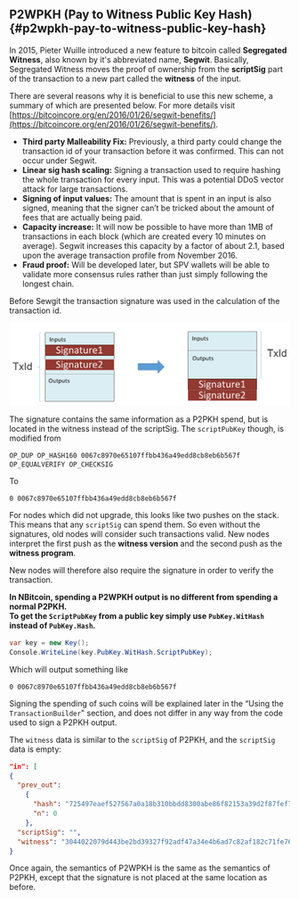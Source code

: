 ## P2WPKH (Pay to Witness Public Key Hash) {#p2wpkh-pay-to-witness-public-key-hash}

In 2015, Pieter Wuille introduced a new feature to bitcoin called **Segregated Witness**, also known by it's abbreviated name, **Segwit**. Basically, Segregated Witness moves the proof of ownership from the **scriptSig** part of the transaction to a new part called the **witness** of the input.

There are several reasons why it is beneficial to use this new scheme, a summary of which are presented below. For more details visit [https://bitcoincore.org/en/2016/01/26/segwit-benefits/](https://bitcoincore.org/en/2016/01/26/segwit-benefits/).

*   **Third party Malleability Fix:** Previously, a third party could change the transaction id of your transaction before it was confirmed. This can not occur under Segwit.
*   **Linear sig hash scaling:** Signing a transaction used to require hashing the whole transaction for every input. This was a potential DDoS vector attack for large transactions.
*   **Signing of input values:** The amount that is spent in an input is also signed, meaning that the signer can’t be tricked about the amount of fees that are actually being paid.
*   **Capacity increase:** It will now be possible to have more than 1MB of transactions in each block (which are created every 10 minutes on average). Segwit increases this capacity by a factor of about 2.1, based upon the average transaction profile from November 2016.
*   **Fraud proof:** Will be developed later, but SPV wallets will be able to validate more consensus rules rather than just simply following the longest chain.

Before Sewgit the transaction signature was used in the calculation of the transaction id.  

![](../assets/segwit.png)

The signature contains the same information as a P2PKH spend, but is located in the witness instead of the scriptSig. The ```scriptPubKey``` though, is modified from  

```
OP_DUP OP_HASH160 0067c8970e65107ffbb436a49edd8cb8eb6b567f OP_EQUALVERIFY OP_CHECKSIG
```  

To  

```
0 0067c8970e65107ffbb436a49edd8cb8eb6b567f
```  

For nodes which did not upgrade, this looks like two pushes on the stack. This means that any ```scriptSig``` can spend them. So even without the signatures, old nodes will consider such transactions valid. New nodes interpret the first push as the **witness version** and the second push as the **witness program**.  

New nodes will therefore also require the signature in order to verify the transaction.  

**In NBitcoin, spending a P2WPKH output is no different from spending a normal P2PKH.  
To get the ```ScriptPubKey``` from a public key simply use ```PubKey.WitHash``` instead of ```PubKey.Hash```.**

```cs
var key = new Key();
Console.WriteLine(key.PubKey.WitHash.ScriptPubKey);
```  

Which will output something like  

```
0 0067c8970e65107ffbb436a49edd8cb8eb6b567f
```  

Signing the spending of such coins will be explained later in the “Using the ```TransactionBuilder```" section, and does not differ in any way from the code used to sign a P2PKH output.

The ```witness``` data is similar to the ```scriptSig``` of P2PKH, and the ```scriptSig``` data is empty:  

```json
"in": [
{
  "prev_out": 
    {
      "hash": "725497eaef527567a0a18b310bbdd8300abe86f82153a39d2f87fef713dc8177",
      "n": 0
    },
  "scriptSig": "",
  "witness": "3044022079d443be2bd39327f92adf47a34e4b6ad7c82af182c71fe76ccd39743ced58cf0220149de3e8f11e47a989483f371d3799a710a7e862dd33c9bd842c417002a1c32901 0363f24cd2cb27bb35eb2292789ce4244d55ce580218fd81688197d4ec3b005a67"
}
```  

Once again, the semantics of P2WPKH is the same as the semantics of P2PKH, except that the signature is not placed at the same location as before.
